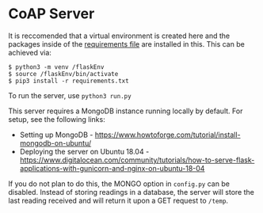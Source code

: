 # CoAP Server

It is reccomended that a virtual environment is created here and the packages inside of the [requirements file](requirements.txt) are installed in this. This can be achieved via:

```
$ python3 -m venv /flaskEnv
$ source /flaskEnv/bin/activate
$ pip3 install -r requirements.txt
```

To run the server, use `python3 run.py` 

This server requires a MongoDB instance running locally by default. For setup, see the following links:

* Setting up MongoDB - https://www.howtoforge.com/tutorial/install-mongodb-on-ubuntu/
* Deploying the server on Ubuntu 18.04 - https://www.digitalocean.com/community/tutorials/how-to-serve-flask-applications-with-gunicorn-and-nginx-on-ubuntu-18-04

If you do not plan to do this, the MONGO option in `config.py` can be disabled. Instead of storing readings in a database, the server will store the last reading received and will return it upon a GET request to `/temp`.
